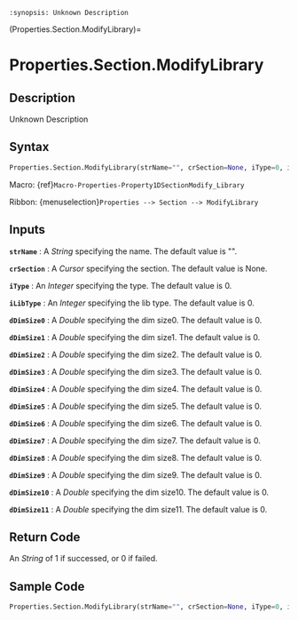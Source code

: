 ```{module} Properties.Section.ModifyLibrary()
:synopsis: Unknown Description
```

(Properties.Section.ModifyLibrary)=

# Properties.Section.ModifyLibrary

## Description

Unknown Description

## Syntax

```python
Properties.Section.ModifyLibrary(strName="", crSection=None, iType=0, iLibType=0, dDimSize0=0, dDimSize1=0, dDimSize2=0, dDimSize3=0, dDimSize4=0, dDimSize5=0, dDimSize6=0, dDimSize7=0, dDimSize8=0, dDimSize9=0, dDimSize10=0, dDimSize11=0)
```

Macro: {ref}`Macro-Properties-Property1DSectionModify_Library`

Ribbon: {menuselection}`Properties --> Section --> ModifyLibrary`

## Inputs

**`strName`**
: A _String_ specifying the name. The default value is "".

**`crSection`**
: A _Cursor_ specifying the section. The default value is None.

**`iType`**
: An _Integer_ specifying the type. The default value is 0.

**`iLibType`**
: An _Integer_ specifying the lib type. The default value is 0.

**`dDimSize0`**
: A _Double_ specifying the dim size0. The default value is 0.

**`dDimSize1`**
: A _Double_ specifying the dim size1. The default value is 0.

**`dDimSize2`**
: A _Double_ specifying the dim size2. The default value is 0.

**`dDimSize3`**
: A _Double_ specifying the dim size3. The default value is 0.

**`dDimSize4`**
: A _Double_ specifying the dim size4. The default value is 0.

**`dDimSize5`**
: A _Double_ specifying the dim size5. The default value is 0.

**`dDimSize6`**
: A _Double_ specifying the dim size6. The default value is 0.

**`dDimSize7`**
: A _Double_ specifying the dim size7. The default value is 0.

**`dDimSize8`**
: A _Double_ specifying the dim size8. The default value is 0.

**`dDimSize9`**
: A _Double_ specifying the dim size9. The default value is 0.

**`dDimSize10`**
: A _Double_ specifying the dim size10. The default value is 0.

**`dDimSize11`**
: A _Double_ specifying the dim size11. The default value is 0.

## Return Code

An _String_ of 1 if successed, or 0 if failed.

## Sample Code

```python
Properties.Section.ModifyLibrary(strName="", crSection=None, iType=0, iLibType=0, dDimSize0=0, dDimSize1=0, dDimSize2=0, dDimSize3=0, dDimSize4=0, dDimSize5=0, dDimSize6=0, dDimSize7=0, dDimSize8=0, dDimSize9=0, dDimSize10=0, dDimSize11=0)
```
